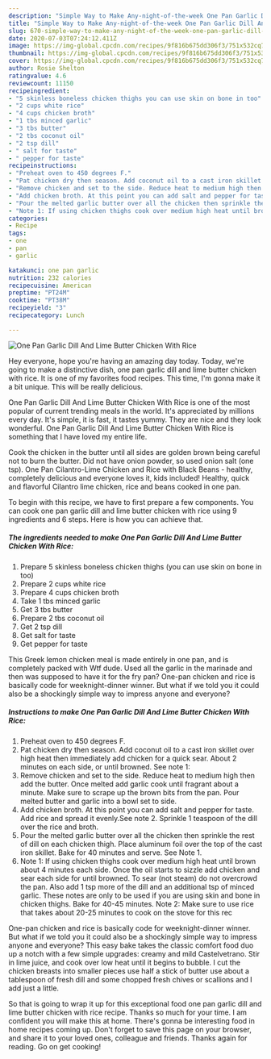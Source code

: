 ```yaml
---
description: "Simple Way to Make Any-night-of-the-week One Pan Garlic Dill And Lime Butter Chicken With Rice"
title: "Simple Way to Make Any-night-of-the-week One Pan Garlic Dill And Lime Butter Chicken With Rice"
slug: 670-simple-way-to-make-any-night-of-the-week-one-pan-garlic-dill-and-lime-butter-chicken-with-rice
date: 2020-07-03T07:24:12.411Z
image: https://img-global.cpcdn.com/recipes/9f816b675dd306f3/751x532cq70/one-pan-garlic-dill-and-lime-butter-chicken-with-rice-recipe-main-photo.jpg
thumbnail: https://img-global.cpcdn.com/recipes/9f816b675dd306f3/751x532cq70/one-pan-garlic-dill-and-lime-butter-chicken-with-rice-recipe-main-photo.jpg
cover: https://img-global.cpcdn.com/recipes/9f816b675dd306f3/751x532cq70/one-pan-garlic-dill-and-lime-butter-chicken-with-rice-recipe-main-photo.jpg
author: Rosie Shelton
ratingvalue: 4.6
reviewcount: 11150
recipeingredient:
- "5 skinless boneless chicken thighs you can use skin on bone in too"
- "2 cups white rice"
- "4 cups chicken broth"
- "1 tbs minced garlic"
- "3 tbs butter"
- "2 tbs coconut oil"
- "2 tsp dill"
- " salt for taste"
- " pepper for taste"
recipeinstructions:
- "Preheat oven to 450 degrees F."
- "Pat chicken dry then season. Add coconut oil to a cast iron skillet over high heat then immediately add chicken for a quick sear. About 2 minutes on each side, or until browned. See note 1:"
- "Remove chicken and set to the side. Reduce heat to medium high then add the butter. Once melted add garlic cook until fragrant about a minute. Make sure to scrape up the brown bits from the pan. Pour melted butter and garlic into a bowl set to side."
- "Add chicken broth. At this point you can add salt and pepper for taste. Add rice and spread it evenly.See note 2. Sprinkle 1 teaspoon of the dill over the rice and broth."
- "Pour the melted garlic butter over all the chicken then sprinkle the rest of dill on each chicken thigh. Place aluminum foil over the top of the cast iron skillet. Bake for 40 minutes and serve. See Note 1."
- "Note 1: If using chicken thighs cook over medium high heat until brown about 4 minutes each side. Once the oil starts to sizzle add chicken and sear each side for until browned. To sear (not steam) do not overcrowd the pan. Also add 1 tsp more of the dill and an additional tsp of minced garlic. These notes are only to be used if you are using skin and bone in chicken thighs. Bake for 40-45 minutes. Note 2: Make sure to use rice that takes about 20-25 minutes to cook on the stove for this rec"
categories:
- Recipe
tags:
- one
- pan
- garlic

katakunci: one pan garlic 
nutrition: 232 calories
recipecuisine: American
preptime: "PT24M"
cooktime: "PT38M"
recipeyield: "3"
recipecategory: Lunch

---
```



![One Pan Garlic Dill And Lime Butter Chicken With Rice](https://img-global.cpcdn.com/recipes/9f816b675dd306f3/751x532cq70/one-pan-garlic-dill-and-lime-butter-chicken-with-rice-recipe-main-photo.jpg)

Hey everyone, hope you're having an amazing day today. Today, we're going to make a distinctive dish, one pan garlic dill and lime butter chicken with rice. It is one of my favorites food recipes. This time, I'm gonna make it a bit unique. This will be really delicious.

One Pan Garlic Dill And Lime Butter Chicken With Rice is one of the most popular of current trending meals in the world. It's appreciated by millions every day. It's simple, it is fast, it tastes yummy. They are nice and they look wonderful. One Pan Garlic Dill And Lime Butter Chicken With Rice is something that I have loved my entire life.

Cook the chicken in the butter until all sides are golden brown being careful not to burn the butter. Did not have onion powder, so used onion salt (one tsp). One Pan Cilantro-Lime Chicken and Rice with Black Beans - healthy, completely delicious and everyone loves it, kids included! Healthy, quick and flavorful Cilantro lime chicken, rice and beans cooked in one pan.


To begin with this recipe, we have to first prepare a few components. You can cook one pan garlic dill and lime butter chicken with rice using 9 ingredients and 6 steps. Here is how you can achieve that.

<!--inarticleads1-->

##### The ingredients needed to make One Pan Garlic Dill And Lime Butter Chicken With Rice:

1. Prepare 5 skinless boneless chicken thighs (you can use skin on bone in too)
1. Prepare 2 cups white rice
1. Prepare 4 cups chicken broth
1. Take 1 tbs minced garlic
1. Get 3 tbs butter
1. Prepare 2 tbs coconut oil
1. Get 2 tsp dill
1. Get  salt for taste
1. Get  pepper for taste


This Greek lemon chicken meal is made entirely in one pan, and is completely packed with Wtf dude. Used all the garlic in the marinade and then was supposed to have it for the fry pan? One-pan chicken and rice is basically code for weeknight-dinner winner. But what if we told you it could also be a shockingly simple way to impress anyone and everyone? 

<!--inarticleads2-->

##### Instructions to make One Pan Garlic Dill And Lime Butter Chicken With Rice:

1. Preheat oven to 450 degrees F.
1. Pat chicken dry then season. Add coconut oil to a cast iron skillet over high heat then immediately add chicken for a quick sear. About 2 minutes on each side, or until browned. See note 1:
1. Remove chicken and set to the side. Reduce heat to medium high then add the butter. Once melted add garlic cook until fragrant about a minute. Make sure to scrape up the brown bits from the pan. Pour melted butter and garlic into a bowl set to side.
1. Add chicken broth. At this point you can add salt and pepper for taste. Add rice and spread it evenly.See note 2. Sprinkle 1 teaspoon of the dill over the rice and broth.
1. Pour the melted garlic butter over all the chicken then sprinkle the rest of dill on each chicken thigh. Place aluminum foil over the top of the cast iron skillet. Bake for 40 minutes and serve. See Note 1.
1. Note 1: If using chicken thighs cook over medium high heat until brown about 4 minutes each side. Once the oil starts to sizzle add chicken and sear each side for until browned. To sear (not steam) do not overcrowd the pan. Also add 1 tsp more of the dill and an additional tsp of minced garlic. These notes are only to be used if you are using skin and bone in chicken thighs. Bake for 40-45 minutes. Note 2: Make sure to use rice that takes about 20-25 minutes to cook on the stove for this rec


One-pan chicken and rice is basically code for weeknight-dinner winner. But what if we told you it could also be a shockingly simple way to impress anyone and everyone? This easy bake takes the classic comfort food duo up a notch with a few simple upgrades: creamy and mild Castelvetrano. Stir in lime juice, and cook over low heat until it begins to bubble. I cut the chicken breasts into smaller pieces use half a stick of butter use about a tablespoon of fresh dill and some chopped fresh chives or scallions and I add just a little. 

So that is going to wrap it up for this exceptional food one pan garlic dill and lime butter chicken with rice recipe. Thanks so much for your time. I am confident you will make this at home. There's gonna be interesting food in home recipes coming up. Don't forget to save this page on your browser, and share it to your loved ones, colleague and friends. Thanks again for reading. Go on get cooking!
